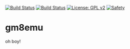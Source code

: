 [![Build Status](https://travis-ci.com/notviri/gm8emu.svg?token=j2qsh1B3n1yUgL7VWJd5&branch=master)](https://travis-ci.com/notviri/gm8emu)
[![Build Status](https://ci.appveyor.com/api/projects/status/9xp34bgkopm4nlxc?svg=true)](https://ci.appveyor.com/project/notviri/gm8emu)
[![License: GPL v2](https://img.shields.io/badge/License-GPL%20v2-blue.svg)](https://www.gnu.org/licenses/old-licenses/gpl-2.0.en.html)
[![Safety](https://img.shields.io/badge/unsafe-1%25-blue.svg)](./src/xmath.rs)

# gm8emu
oh boy!
